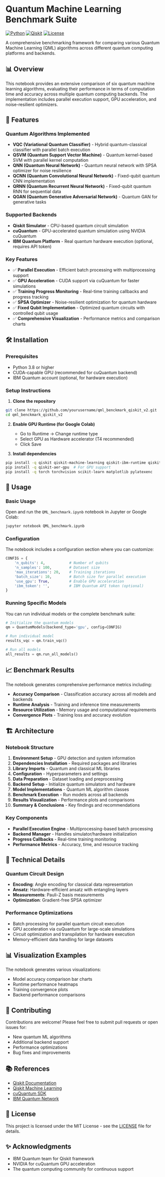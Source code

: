 # Quantum Machine Learning Benchmark Suite

[![Python](https://img.shields.io/badge/Python-3.8%2B-blue.svg)](https://www.python.org/)
[![Qiskit](https://img.shields.io/badge/Qiskit-1.0%2B-purple.svg)](https://qiskit.org/)
[![License](https://img.shields.io/badge/License-MIT-green.svg)](LICENSE)

A comprehensive benchmarking framework for comparing various Quantum Machine Learning (QML) algorithms across different quantum computing platforms and backends.

## 📊 Overview

This notebook provides an extensive comparison of six quantum machine learning algorithms, evaluating their performance in terms of computation time and accuracy across multiple quantum computing backends. The implementation includes parallel execution support, GPU acceleration, and noise-resilient optimizers.

## 🚀 Features

### Quantum Algorithms Implemented
- **VQC (Variational Quantum Classifier)** - Hybrid quantum-classical classifier with parallel batch execution
- **QSVM (Quantum Support Vector Machine)** - Quantum kernel-based SVM with parallel kernel computation
- **QNN (Quantum Neural Network)** - Quantum neural network with SPSA optimizer for noise resilience
- **QCNN (Quantum Convolutional Neural Network)** - Fixed-qubit quantum CNN implementation
- **QRNN (Quantum Recurrent Neural Network)** - Fixed-qubit quantum RNN for sequential data
- **QGAN (Quantum Generative Adversarial Network)** - Quantum GAN for generative tasks

### Supported Backends
- **Qiskit Simulator** - CPU-based quantum circuit simulation
- **cuQuantum** - GPU-accelerated quantum simulation using NVIDIA cuQuantum
- **IBM Quantum Platform** - Real quantum hardware execution (optional, requires API token)

### Key Features
- ✅ **Parallel Execution** - Efficient batch processing with multiprocessing support
- ✅ **GPU Acceleration** - CUDA support via cuQuantum for faster simulations
- ✅ **Training Progress Monitoring** - Real-time training callbacks and progress tracking
- ✅ **SPSA Optimizer** - Noise-resilient optimization for quantum hardware
- ✅ **Fixed Qubit Implementation** - Optimized quantum circuits with controlled qubit usage
- ✅ **Comprehensive Visualization** - Performance metrics and comparison charts

## 🛠️ Installation

### Prerequisites
- Python 3.8 or higher
- CUDA-capable GPU (recommended for cuQuantum backend)
- IBM Quantum account (optional, for hardware execution)

### Setup Instructions

1. **Clone the repository**
```bash
git clone https://github.com/yourusername/qml_benckmark_qiskit_v2.git
cd qml_benckmark_qiskit_v2
```

2. **Enable GPU Runtime (for Google Colab)**
   - Go to Runtime → Change runtime type
   - Select GPU as Hardware accelerator (T4 recommended)
   - Click Save

3. **Install dependencies**
```bash
pip install -q qiskit qiskit-machine-learning qiskit-ibm-runtime qiskit-aer
pip install -q qiskit-aer-gpu  # For GPU support
pip install -q torch torchvision scikit-learn matplotlib pylatexenc
```

## 📝 Usage

### Basic Usage

Open and run the `QML_benchmark.ipynb` notebook in Jupyter or Google Colab:

```python
jupyter notebook QML_benchmark.ipynb
```

### Configuration

The notebook includes a configuration section where you can customize:

```python
CONFIG = {
    'n_qubits': 4,           # Number of qubits
    'n_samples': 100,        # Dataset size
    'max_iterations': 20,    # Training iterations
    'batch_size': 10,        # Batch size for parallel execution
    'use_gpu': True,         # Enable GPU acceleration
    'ibm_token': '',         # IBM Quantum API token (optional)
}
```

### Running Specific Models

You can run individual models or the complete benchmark suite:

```python
# Initialize the quantum models
qm = QuantumModels(backend_type='gpu', config=CONFIG)

# Run individual model
results_vqc = qm.train_vqc()

# Run all models
all_results = qm.run_all_models()
```

## 📈 Benchmark Results

The notebook generates comprehensive performance metrics including:

- **Accuracy Comparison** - Classification accuracy across all models and backends
- **Runtime Analysis** - Training and inference time measurements
- **Resource Utilization** - Memory usage and computational requirements
- **Convergence Plots** - Training loss and accuracy evolution


## 🏗️ Architecture

### Notebook Structure

1. **Environment Setup** - GPU detection and system information
2. **Dependencies Installation** - Required packages and libraries
3. **Library Imports** - Quantum and classical ML libraries
4. **Configuration** - Hyperparameters and settings
5. **Data Preparation** - Dataset loading and preprocessing
6. **Backend Setup** - Initialize quantum simulators and hardware
7. **Model Implementations** - Quantum ML algorithm classes
8. **Benchmark Execution** - Run models across all backends
9. **Results Visualization** - Performance plots and comparisons
10. **Summary & Conclusions** - Key findings and recommendations

### Key Components

- **Parallel Execution Engine** - Multiprocessing-based batch processing
- **Backend Manager** - Handles simulator/hardware initialization
- **Progress Callbacks** - Real-time training monitoring
- **Performance Metrics** - Accuracy, time, and resource tracking

## 🔬 Technical Details

### Quantum Circuit Design
- **Encoding**: Angle encoding for classical data representation
- **Ansatz**: Hardware-efficient ansatz with entangling layers
- **Measurements**: Pauli-Z basis measurements
- **Optimization**: Gradient-free SPSA optimizer

### Performance Optimizations
- Batch processing for parallel quantum circuit execution
- GPU acceleration via cuQuantum for large-scale simulations
- Circuit optimization and transpilation for hardware execution
- Memory-efficient data handling for large datasets

## 📊 Visualization Examples

The notebook generates various visualizations:
- Model accuracy comparison bar charts
- Runtime performance heatmaps
- Training convergence plots
- Backend performance comparisons

## 🤝 Contributing

Contributions are welcome! Please feel free to submit pull requests or open issues for:
- New quantum ML algorithms
- Additional backend support
- Performance optimizations
- Bug fixes and improvements

## 📚 References

- [Qiskit Documentation](https://qiskit.org/documentation/)
- [Qiskit Machine Learning](https://qiskit.org/ecosystem/machine-learning/)
- [cuQuantum SDK](https://developer.nvidia.com/cuquantum-sdk)
- [IBM Quantum Network](https://quantum-computing.ibm.com/)

## 📄 License

This project is licensed under the MIT License - see the [LICENSE](LICENSE) file for details.

## ✨ Acknowledgments

- IBM Quantum team for Qiskit framework
- NVIDIA for cuQuantum GPU acceleration
- The quantum computing community for continuous support

